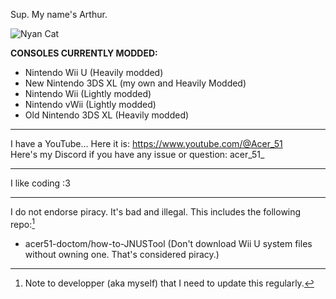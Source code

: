 Sup. My name's Arthur.

![Nyan Cat](https://gist.githubusercontent.com/jedsada-gh/dbee22959762fa6c0ccad8153830b51a/raw/8957088c2e31dba6d72ce86c615cb3c7bb7f0b0c/nyan-cat.gif)

**CONSOLES CURRENTLY MODDED:** 
- Nintendo Wii U (Heavily modded)
- New Nintendo 3DS XL (my own and Heavily Modded)
- Nintendo Wii (Lightly modded)
- Nintendo vWii (Lightly modded)
- Old Nintendo 3DS XL (Heavily modded)
----------------------------------------------------------------------------

I have a YouTube... Here it is: https://www.youtube.com/@Acer_51 <br>
Here's my Discord if you have any issue or question: acer_51_ <br>

----------------------------------------------------------------------------

I like coding :3

----------------------------------------------------------------------------

I do not endorse piracy. It's bad and illegal.
This includes the following repo:[^1]

- acer51-doctom/how-to-JNUSTool (Don't download Wii U system files without owning one. That's considered piracy.)


[^1]: Note to developper (aka myself) that I need to update this regularly.
